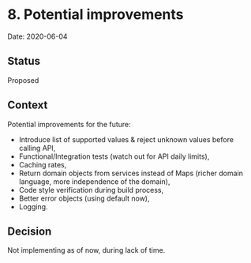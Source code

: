 # 8. Potential improvements

Date: 2020-06-04

## Status

Proposed

## Context

Potential improvements for the future:
- Introduce list of supported values & reject unknown values before calling API,
- Functional/Integration tests (watch out for API daily limits),
- Caching rates,
- Return domain objects from services instead of Maps (richer domain language, more independence of the domain),
- Code style verification during build process,
- Better error objects (using default now),
- Logging.

## Decision

Not implementing as of now, during lack of time.
